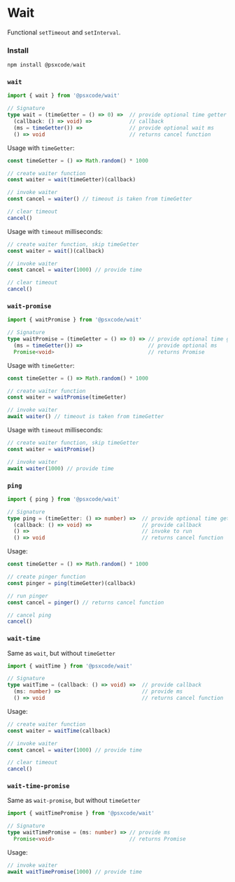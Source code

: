 # Wait
Functional `setTimeout` and `setInterval`.

### Install
```ts
npm install @psxcode/wait
```

### `wait`
```ts
import { wait } from '@psxcode/wait'

// Signature
type wait = (timeGetter = () => 0) =>  // provide optional time getter
  (callback: () => void) =>            // callback
  (ms = timeGetter()) =>               // provide optional wait ms
  () => void                           // returns cancel function
```

Usage with `timeGetter`:
```ts
const timeGetter = () => Math.random() * 1000

// create waiter function
const waiter = wait(timeGetter)(callback)

// invoke waiter
const cancel = waiter() // timeout is taken from timeGetter

// clear timeout
cancel()
```

Usage with `timeout` milliseconds:
```ts
// create waiter function, skip timeGetter
const waiter = wait()(callback)

// invoke waiter
const cancel = waiter(1000) // provide time

// clear timeout
cancel()
```

### `wait-promise`
```ts
import { waitPromise } from '@psxcode/wait'

// Signature
type waitPromise = (timeGetter = () => 0) => // provide optional time getter
  (ms = timeGetter()) =>                     // provide optional ms
  Promise<void>                              // returns Promise
```

Usage with `timeGetter`:
```ts
const timeGetter = () => Math.random() * 1000

// create waiter function
const waiter = waitPromise(timeGetter)

// invoke waiter
await waiter() // timeout is taken from timeGetter
```

Usage with `timeout` milliseconds:
```ts
// create waiter function, skip timeGetter
const waiter = waitPromise()

// invoke waiter
await waiter(1000) // provide time
```

### `ping`
```ts
import { ping } from '@psxcode/wait'

// Signature
type ping = (timeGetter: () => number) =>  // provide optional time getter
  (callback: () => void) =>                // provide callback
  () =>                                    // invoke to run
  () => void                               // returns cancel function
```

Usage:
```ts
const timeGetter = () => Math.random() * 1000

// create pinger function
const pinger = ping(timeGetter)(callback)

// run pinger
const cancel = pinger() // returns cancel function

// cancel ping
cancel()
```

### `wait-time`
Same as `wait`, but without `timeGetter`
```ts
import { waitTime } from '@psxcode/wait'

// Signature
type waitTime = (callback: () => void) =>  // provide callback
  (ms: number) =>                          // provide ms
  () => void                               // returns cancel function
```

Usage:
```ts
// create waiter function
const waiter = waitTime(callback)

// invoke waiter
const cancel = waiter(1000) // provide time

// clear timeout
cancel()
```

### `wait-time-promise`
Same as `wait-promise`, but without `timeGetter`
```ts
import { waitTimePromise } from '@psxcode/wait'

// Signature
type waitTimePromise = (ms: number) => // provide ms
  Promise<void>                        // returns Promise
```

Usage:
```ts
// invoke waiter
await waitTimePromise(1000) // provide time
```
